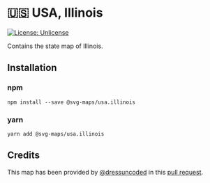 # 🇺🇸 USA, Illinois

[![License: Unlicense](https://img.shields.io/badge/license-Unlicense-blue.svg)](http://unlicense.org/)

Contains the state map of Illinois.

## Installation

### npm

`npm install --save @svg-maps/usa.illinois`

### yarn

`yarn add @svg-maps/usa.illinois`

## Credits

This map has been provided by [@dressuncoded](https://github.com/dressuncoded) in this [pull request]().
